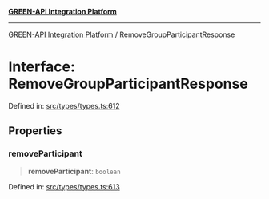 [**GREEN-API Integration Platform**](../README.md)

***

[GREEN-API Integration Platform](../globals.md) / RemoveGroupParticipantResponse

# Interface: RemoveGroupParticipantResponse

Defined in: [src/types/types.ts:612](https://github.com/green-api/greenapi-integration/blob/20ab1c18eae4ff2cd48cede03d005dd7127abc0b/src/types/types.ts#L612)

## Properties

### removeParticipant

> **removeParticipant**: `boolean`

Defined in: [src/types/types.ts:613](https://github.com/green-api/greenapi-integration/blob/20ab1c18eae4ff2cd48cede03d005dd7127abc0b/src/types/types.ts#L613)
